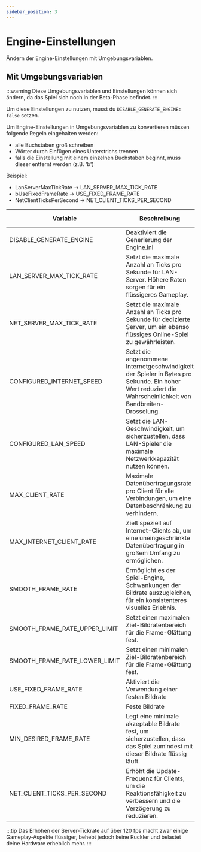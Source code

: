 ```yaml
---
sidebar_position: 3
---
```


# Engine-Einstellungen

Ändern der Engine-Einstellungen mit Umgebungsvariablen.

## Mit Umgebungsvariablen

:::warning
Diese Umgebungsvariablen und Einstellungen können sich ändern, da das Spiel sich noch in der Beta-Phase befindet.
:::

Um diese Einstellungen zu nutzen, musst du `DISABLE_GENERATE_ENGINE: false` setzen.

Um Engine-Einstellungen in Umgebungsvariablen zu konvertieren müssen folgende Regeln eingehalten werden:

* alle Buchstaben groß schreiben
* Wörter durch Einfügen eines Unterstrichs trennen
* falls die Einstellung mit einem einzelnen Buchstaben beginnt, muss dieser entfernt werden (z.B. 'b')

Beispiel:

* LanServerMaxTickRate -> LAN_SERVER_MAX_TICK_RATE
* bUseFixedFrameRate -> USE_FIXED_FRAME_RATE
* NetClientTicksPerSecond -> NET_CLIENT_TICKS_PER_SECOND

|           Variable            |                                                                        Beschreibung                                                                         | Standardwert |   Erlaubter Wert    |
| ----------------------------- | ----------------------------------------------------------------------------------------------------------------------------------------------------------- | ------------ | ------------------- |
| DISABLE_GENERATE_ENGINE       | Deaktiviert die Generierung der Engine.ini                                                                                                                  | true         | Boolean             |
| LAN_SERVER_MAX_TICK_RATE      | Setzt die maximale Anzahl an Ticks pro Sekunde für LAN-Server. Höhere Raten sorgen für ein flüssigeres Gameplay.                                            | 120          | Integer             |
| NET_SERVER_MAX_TICK_RATE      | Setzt die maximale Anzahl an Ticks pro Sekunde für dedizierte Server, um ein ebenso flüssiges Online-Spiel zu gewährleisten.                                | 120          | Integer             |
| CONFIGURED_INTERNET_SPEED     | Setzt die angenommene Internetgeschwindigkeit der Spieler in Bytes pro Sekunde. Ein hoher Wert reduziert die Wahrscheinlichkeit von Bandbreiten-Drosselung. | 104857600    | Integer (in Bytes)  |
| CONFIGURED_LAN_SPEED          | Setzt die LAN-Geschwindigkeit, um sicherzustellen, dass LAN-Spieler die maximale Netzwerkkapazität nutzen können.                                           | 104857600    | GInteger (in Bytes) |
| MAX_CLIENT_RATE               | Maximale Datenübertragungsrate pro Client für alle Verbindungen, um eine Datenbeschränkung zu verhindern.                                                   | 104857600    | Integer (in Bytes)  |
| MAX_INTERNET_CLIENT_RATE      | Zielt speziell auf Internet-Clients ab, um eine uneingeschränkte Datenübertragung in großem Umfang zu ermöglichen.                                          | 104857600    | Integer (in Bytes)  |
| SMOOTH_FRAME_RATE             | Ermöglicht es der Spiel-Engine, Schwankungen der Bildrate auszugleichen, für ein konsistenteres visuelles Erlebnis.                                         | true         | Boolean             |
| SMOOTH_FRAME_RATE_UPPER_LIMIT | Setzt einen maximalen Ziel-Bildratenbereich für die Frame-Glättung fest.                                                                                    | 120.000000   | Float               |
| SMOOTH_FRAME_RATE_LOWER_LIMIT | Setzt einen minimalen Ziel-Bildratenbereich für die Frame-Glättung fest.                                                                                    | 30.000000    | Float               |
| USE_FIXED_FRAME_RATE          | Aktiviert die Verwendung einer festen Bildrate                                                                                                              | false        | Boolean             |
| FIXED_FRAME_RATE              | Feste Bildrate                                                                                                                                              | 120.000000   | Float               |
| MIN_DESIRED_FRAME_RATE        | Legt eine minimale akzeptable Bildrate fest, um sicherzustellen, dass das Spiel zumindest mit dieser Bildrate flüssig läuft.                                | 60.000000    | Float               |
| NET_CLIENT_TICKS_PER_SECOND   | Erhöht die Update-Frequenz für Clients, um die Reaktionsfähigkeit zu verbessern und die Verzögerung zu reduzieren.                                          | 120          | Integer             |

:::tip
Das Erhöhen der Server-Tickrate auf über 120 fps macht zwar einige Gameplay-Aspekte flüssiger,
behebt jedoch keine Ruckler und belastet deine Hardware erheblich mehr.
:::
